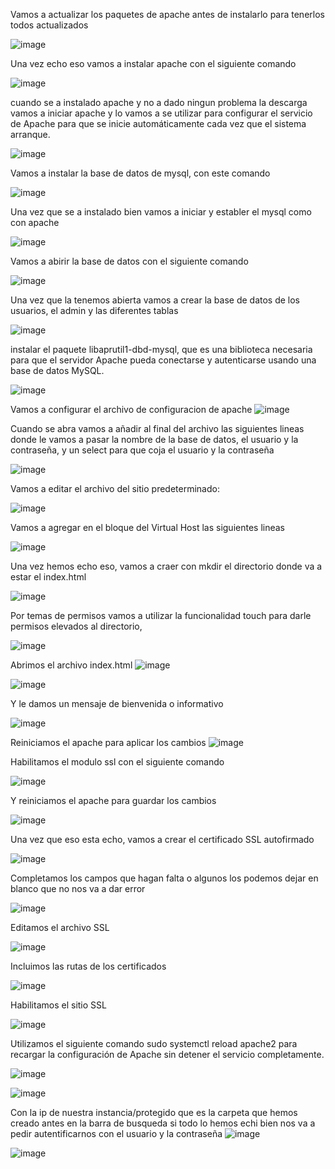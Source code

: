 Vamos a actualizar los paquetes de apache antes de instalarlo para tenerlos todos actualizados

![image](https://github.com/user-attachments/assets/e2f5c111-34c9-46eb-a918-04f7f25aa68e)

Una vez echo eso vamos a instalar apache con el siguiente comando

![image](https://github.com/user-attachments/assets/c5b4d794-c2cc-4515-8a88-5b343ea04e59)

cuando se a instalado apache y no a dado ningun problema la descarga vamos a iniciar apache y 
lo vamos a se utilizar para configurar el servicio de Apache para que se inicie automáticamente cada vez que el sistema arranque.

![image](https://github.com/user-attachments/assets/51b35c8d-d1af-413d-b79f-b20e1e16aeee)

Vamos a instalar la base de datos de mysql, con este comando

![image](https://github.com/user-attachments/assets/18465fc7-255f-4cea-ab5f-12229fd1c1f0)

Una vez que se a instalado bien vamos a iniciar y establer el mysql como con apache 

![image](https://github.com/user-attachments/assets/a8f3255c-eff8-4140-a456-6412ccafa7e2)

Vamos a abirir la base de datos con el siguiente comando

![image](https://github.com/user-attachments/assets/7534cab8-9b6f-4b5c-86d1-6e262ac59e8e)

Una vez que la tenemos abierta vamos a crear la base de datos de los usuarios, el admin
y las diferentes tablas 

![image](https://github.com/user-attachments/assets/f69a3404-4dd3-4bea-ac00-9c25865637fc)

instalar el paquete libaprutil1-dbd-mysql, que es una biblioteca necesaria para que el servidor Apache pueda conectarse y autenticarse usando una base de datos MySQL.

![image](https://github.com/user-attachments/assets/518c3f26-5484-4864-9043-254f93f3e76a)

Vamos a configurar el archivo de configuracion de apache 
![image](https://github.com/user-attachments/assets/c1fa1443-1aa1-4203-a807-52e81b5524ab)

Cuando se abra vamos a añadir al final del archivo las siguientes lineas donde le vamos a pasar la nombre de la base de datos,
el usuario y la contraseña, y un select para que coja el usuario y la contraseña

![image](https://github.com/user-attachments/assets/2fb70d0c-2938-4e9a-b9c9-b83d75102332)

Vamos a editar el archivo del sitio predeterminado:

![image](https://github.com/user-attachments/assets/0a550c31-b5dc-42cd-84f3-231a52d8b050)

Vamos a agregar en el bloque del Virtual Host las siguientes lineas

![image](https://github.com/user-attachments/assets/d1fd4afa-479f-40f7-b291-b229708cc97e)

Una vez hemos echo eso, vamos a craer con mkdir el directorio donde va a estar el index.html

![image](https://github.com/user-attachments/assets/85d1096d-a6e9-4c32-a555-dcc424c65b73)

Por temas de permisos vamos a utilizar la funcionalidad touch para darle permisos elevados al directorio,

![image](https://github.com/user-attachments/assets/fd8e76ff-6be6-4400-a3fd-fdf9c3cd0cd2)

Abrimos el archivo index.html 
![image](https://github.com/user-attachments/assets/a7ed77a9-5b91-4cb6-849f-3e5ef5e4d626)

![image](https://github.com/user-attachments/assets/6e11fc62-706c-4432-adf9-b2e282a66975)

Y le damos un mensaje de bienvenida o informativo

![image](https://github.com/user-attachments/assets/3e028f38-d0e6-43dd-948b-0cd096e0d306)

Reiniciamos el apache para aplicar los cambios 
![image](https://github.com/user-attachments/assets/b5263d96-7ee8-4efd-96ab-6893c7c6cbf4)

Habilitamos el modulo ssl con el siguiente comando

![image](https://github.com/user-attachments/assets/9c633b7d-d4e2-46cb-8776-26700577d956)

Y reiniciamos el apache para guardar los cambios

![image](https://github.com/user-attachments/assets/417233ac-0a6b-4acd-8880-ebd43b517cc4)

Una vez que eso esta echo, vamos a crear el certificado SSL autofirmado

![image](https://github.com/user-attachments/assets/9f135a78-69d6-4046-bcf9-83273de0c7fa)

Completamos los campos que hagan falta o algunos los podemos dejar en blanco que no nos va a dar error

![image](https://github.com/user-attachments/assets/cabc3bb3-f98c-4d27-be65-253dd64f5e7f)

Editamos el archivo SSL

![image](https://github.com/user-attachments/assets/2f0ffaef-0da3-4334-bf08-a7ccb4853282)

Incluimos las rutas de los certificados

![image](https://github.com/user-attachments/assets/9c735e8e-2d4d-4089-b720-98d43ddb2c7a)

Habilitamos el sitio SSL

![image](https://github.com/user-attachments/assets/bacccf7f-d4b9-414b-bda5-6fb5ead6ab8b)

Utilizamos el siguiente comando sudo systemctl reload apache2 para recargar la configuración de Apache sin detener el servicio completamente.

![image](https://github.com/user-attachments/assets/19897122-8676-4dc4-8e8f-1e8ad0727619)


![image](https://github.com/user-attachments/assets/43269691-27c6-4d99-befb-e57999bf0f39)

Con la ip de nuestra instancia/protegido que es la carpeta que hemos creado antes en la barra de busqueda si todo lo hemos echi bien nos va a pedir autentificarnos con el usuario y la contraseña
![image](https://github.com/user-attachments/assets/b37d6bc7-6f17-42d5-974d-be8e0bba6197)

![image](https://github.com/user-attachments/assets/b7aa660b-8549-42b3-ba9a-5861707626e8)




























